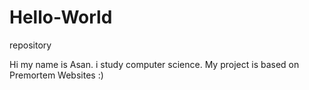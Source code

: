 Hello-World
===========

 repository
 
 Hi my name is Asan. i study computer science.
 My project is based on Premortem Websites :)
